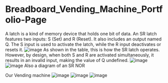 # Breadboard_Vending_Machine_Portfolio-Page
A latch is a kind of memory device that holds one bit of data. An SR latch features two inputs: S (Set) and R (Reset). It also includes an output named Q. The S input is used to activate the latch, while the R input deactivates or resets it.
![image](https://github.com/user-attachments/assets/531e081d-fd2f-4f43-bbf5-f12ff0dd4175)
As shown in the table, this is how the SR latch operates. However, by design, when both S and R are activated simultaneously, it results in an invalid input, making the value of Q undefined.
![image](https://github.com/user-attachments/assets/e49edd61-9bde-40d7-8cad-2c89f405a5f1)
![image](https://github.com/user-attachments/assets/0dbc539b-417a-4c15-abd9-df1331a70ee4)
Also a diagram of an SR NOR 

Our Vending machine
![image](https://github.com/user-attachments/assets/1f2cbb1f-fc9f-4268-b4b8-36f7f80b5f11)
![image](https://github.com/user-attachments/assets/984526ce-f135-4dce-b7fa-409a5a690b73)
![image](https://github.com/user-attachments/assets/74b425e8-ecdf-47a3-8d79-e33d8724032f)
